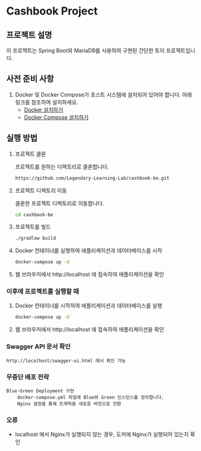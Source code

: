 # Cashbook Project

## 프로젝트 설명

이 프로젝트는 Spring Boot와 MariaDB를 사용하여 구현된 간단한 토이 프로젝트입니다.

## 사전 준비 사항

1. Docker 및 Docker Compose가 호스트 시스템에 설치되어 있어야 합니다. 아래 링크를 참조하여 설치하세요.
    - [Docker 설치하기](https://docs.docker.com/get-docker/)
    - [Docker Compose 설치하기](https://docs.docker.com/compose/install/)

## 실행 방법

1. 프로젝트 클론

    프로젝트를 원하는 디렉토리로 클론합니다.

    ```bash
    https://github.com/Legendary-Learning-Lab/cashbook-be.git
    ```

2. 프로젝트 디렉토리 이동

    클론한 프로젝트 디렉토리로 이동합니다.

    ```bash
    cd cashbook-be
    ```

3. 프로젝트를 빌드

    ```bash
    ./gradlew build
    ```

4. Docker 컨테이너를 실행하여 애플리케이션과 데이터베이스를 시작

    ```bash
    docker-compose up -d
    ```

5. 웹 브라우저에서 http://localhost 에 접속하여 애플리케이션을 확인

### 이후에 프로젝트를 실행할 때

1. Docker 컨테이너를 시작하여 애플리케이션과 데이터베이스를 실행

    ```bash
    docker-compose up -d
    ```

2. 웹 브라우저에서 http://localhost 에 접속하여 애플리케이션을 확인

### Swagger API 문서 확인
    http://localhost/swagger-ui.html 에서 확인 가능

### 무중단 배포 전략
    Blue-Green Deployment 구현
        docker-compose.yml 파일에 Blue와 Green 인스턴스를 정의합니다.
        Nginx 설정을 통해 트래픽을 새로운 버전으로 전환


### 오류
- localhost 에서 Nginx가 실행되지 않는 경우, 도커에 Nginx가 실행되어 있는지 확인

